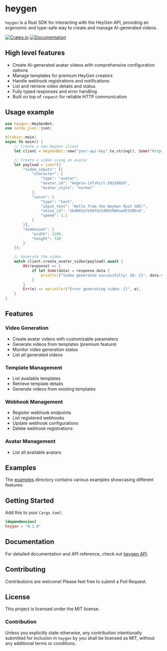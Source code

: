 # heygen

`heygen` is a Rust SDK for interacting with the HeyGen API, providing an ergonomic and type-safe way to create and manage AI-generated videos.

[![Crates.io](https://img.shields.io/crates/v/heygen)](https://crates.io/crates/heygen)
[![Documentation](https://docs.rs/heygen/badge.svg)](https://docs.rs/heygen)

## High level features

- Create AI-generated avatar videos with comprehensive configuration options
- Manage templates for premium HeyGen creators
- Handle webhook registrations and notifications
- List and retrieve video details and status
- Fully typed responses and error handling
- Built on top of `reqwest` for reliable HTTP communication

## Usage example

```rust
use heygen::HeyGenBot;
use serde_json::json;

#[tokio::main]
async fn main() {
    // Create a new HeyGen client
    let client = HeyGenBot::new("your-api-key".to_string(), Some("https://api.heygen.com/v2/")).unwrap();

    // Create a video using an avatar
    let payload = json!({
        "video_inputs": [{
            "character": {
                "type": "avatar",
                "avatar_id": "Angela-inTshirt-20220820",
                "avatar_style": "normal"
            },
            "voice": {
                "type": "text",
                "input_text": "Hello from the HeyGen Rust SDK!",
                "voice_id": "1bd001e7e50f421d891986aad5158bc8",
                "speed": 1.1
            }
        }],
        "dimension": {
            "width": 1280,
            "height": 720
        }
    });

    // Generate the video
    match client.create_avatar_video(payload).await {
        Ok(response) => {
            if let Some(data) = response.data {
                println!("Video generated successfully! ID: {}", data.video_id);
            }
        }
        Err(e) => eprintln!("Error generating video: {}", e),
    }
}
```

## Features

### Video Generation

- Create avatar videos with customizable parameters
- Generate videos from templates (premium feature)
- Monitor video generation status
- List all generated videos

### Template Management

- List available templates
- Retrieve template details
- Generate videos from existing templates

### Webhook Management

- Register webhook endpoints
- List registered webhooks
- Update webhook configurations
- Delete webhook registrations

### Avatar Management

- List all available avatars

## Examples

The [examples](examples/) directory contains various examples showcasing different features:

## Getting Started

Add this to your `Cargo.toml`:

```toml
[dependencies]
heygen = "0.1.0"
```

## Documentation

For detailed documentation and API reference, check out [heygen API](https://docs.heygen.com/reference/authentication).

## Contributing

Contributions are welcome! Please feel free to submit a Pull Request.

## License

This project is licensed under the MIT license.

### Contribution

Unless you explicitly state otherwise, any contribution intentionally submitted
for inclusion in `heygen` by you shall be licensed as MIT, without any additional
terms or conditions.
